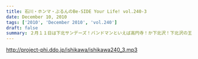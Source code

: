 ```yaml
---
title: 石川・ホンマ・ぶるんのBe-SIDE Your Life! vol.240-3
date: December 10, 2010
tags: ['2010', 'December 2010', 'vol.240']
draft: false
summary: ２月１１日は下北サンデーズ！バンドマンといえば高円寺！か下北沢！下北沢の王将は最近混んでいるらしいですね。NAMAE
---
```


http://project-phi.ddo.jp/ishikawa/ishikawa240_3.mp3